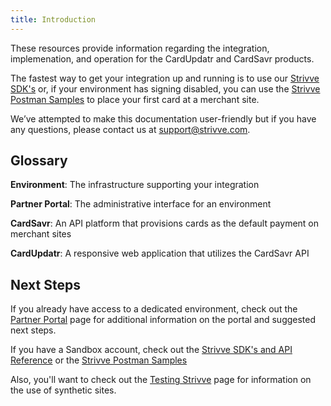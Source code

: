 ```yaml
---
title: Introduction
---
```


These resources provide information regarding the integration, implemenation, and operation for the CardUpdatr and
CardSavr products.

The fastest way to get your integration up and running is to use our
[Strivve SDK's](/api-sdk/introduction) or, if your environment has signing disabled,
you can use the [Strivve Postman Samples](/api-sdk/using-postman/) to place your first
card at a merchant site.

We’ve attempted to make this documentation user-friendly but if you have any questions,
please contact us at support@strivve.com.

## Glossary

**Environment**: The infrastructure supporting your integration

**Partner Portal**: The administrative interface for an environment

**CardSavr**: An API platform that provisions cards as the default payment on merchant sites

**CardUpdatr**: A responsive web application that utilizes the CardSavr API

## Next Steps

If you already have access to a dedicated environment, check out the [Partner Portal](/ops-admin/partner-portal)
page for additional information on the portal and suggested next steps.

If you have a Sandbox account, check out the [Strivve SDK's and API Reference](/api-sdk/introduction) or the
[Strivve Postman Samples](/api-sdk/using-postman/)

Also, you'll want to check out the [Testing Strivve](/resources/testing/) page for information on the use of synthetic sites.
